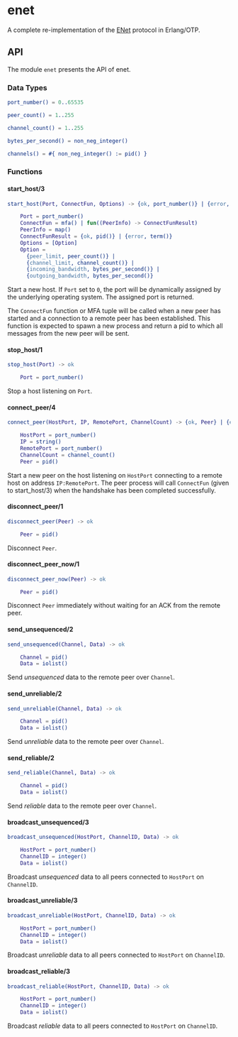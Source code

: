 # enet
A complete re-implementation of the [ENet](http://enet.bespin.org/) protocol in Erlang/OTP.

## API
The module `enet` presents the API of enet.

### Data Types
```erlang
port_number() = 0..65535

peer_count() = 1..255

channel_count() = 1..255

bytes_per_second() = non_neg_integer()

channels() = #{ non_neg_integer() := pid() }
```

### Functions

#### start_host/3
```erlang
start_host(Port, ConnectFun, Options) -> {ok, port_number()} | {error, term()}

    Port = port_number()
    ConnectFun = mfa() | fun((PeerInfo) -> ConnectFunResult)
    PeerInfo = map()
    ConnectFunResult = {ok, pid()} | {error, term()}
    Options = [Option]
    Option =
      {peer_limit, peer_count()} |
      {channel_limit, channel_count()} |
      {incoming_bandwidth, bytes_per_second()} |
      {outgoing_bandwidth, bytes_per_second()}
```
Start a new host. If `Port` set to `0`, the port will be dynamically assigned by the underlying operating system. The assigned port is returned.

The `ConnectFun` function or MFA tuple will be called when a new peer has started and a connection to a remote peer has been established. This function is expected to spawn a new process and return a pid to which all messages from the new peer will be sent.

#### stop_host/1
```erlang
stop_host(Port) -> ok

    Port = port_number()
```
Stop a host listening on `Port`.

#### connect_peer/4
```erlang
connect_peer(HostPort, IP, RemotePort, ChannelCount) -> {ok, Peer} | {error, atom()}

    HostPort = port_number()
    IP = string()
    RemotePort = port_number()
    ChannelCount = channel_count()
    Peer = pid()
```
Start a new peer on the host listening on `HostPort` connecting to a remote host on address `IP:RemotePort`. The peer process will call `ConnectFun` (given to start_host/3) when the handshake has been completed successfully.

#### disconnect_peer/1
```erlang
disconnect_peer(Peer) -> ok

    Peer = pid()
```
Disconnect `Peer`.

#### disconnect_peer_now/1
```erlang
disconnect_peer_now(Peer) -> ok

    Peer = pid()
```
Disconnect `Peer` immediately without waiting for an ACK from the remote peer.

#### send_unsequenced/2
```erlang
send_unsequenced(Channel, Data) -> ok

    Channel = pid()
    Data = iolist()
```
Send *unsequenced* data to the remote peer over `Channel`.

#### send_unreliable/2
```erlang
send_unreliable(Channel, Data) -> ok

    Channel = pid()
    Data = iolist()
```
Send *unreliable* data to the remote peer over `Channel`.

#### send_reliable/2
```erlang
send_reliable(Channel, Data) -> ok

    Channel = pid()
    Data = iolist()
```
Send *reliable* data to the remote peer over `Channel`.

#### broadcast_unsequenced/3
```erlang
broadcast_unsequenced(HostPort, ChannelID, Data) -> ok

    HostPort = port_number()
    ChannelID = integer()
    Data = iolist()
```
Broadcast *unsequenced* data to all peers connected to `HostPort` on `ChannelID`.

#### broadcast_unreliable/3
```erlang
broadcast_unreliable(HostPort, ChannelID, Data) -> ok

    HostPort = port_number()
    ChannelID = integer()
    Data = iolist()
```
Broadcast *unreliable* data to all peers connected to `HostPort` on `ChannelID`.

#### broadcast_reliable/3
```erlang
broadcast_reliable(HostPort, ChannelID, Data) -> ok

    HostPort = port_number()
    ChannelID = integer()
    Data = iolist()
```
Broadcast *reliable* data to all peers connected to `HostPort` on `ChannelID`.
